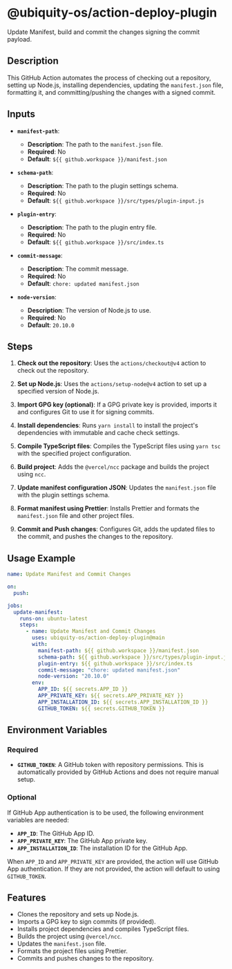 # @ubiquity-os/action-deploy-plugin

Update Manifest, build and commit the changes signing the commit payload.

## Description

This GitHub Action automates the process of checking out a repository, setting up Node.js, installing dependencies, updating the `manifest.json` file, formatting it, and committing/pushing the changes with a signed commit.

## Inputs

- **`manifest-path`**:
    - **Description**: The path to the `manifest.json` file.
    - **Required**: No
    - **Default**: `${{ github.workspace }}/manifest.json`

- **`schema-path`**:
    - **Description**: The path to the plugin settings schema.
    - **Required**: No
    - **Default**: `${{ github.workspace }}/src/types/plugin-input.js`

- **`plugin-entry`**:
    - **Description**: The path to the plugin entry file.
    - **Required**: No
    - **Default**: `${{ github.workspace }}/src/index.ts`

- **`commit-message`**:
    - **Description**: The commit message.
    - **Required**: No
    - **Default**: `chore: updated manifest.json`

- **`node-version`**:
    - **Description**: The version of Node.js to use.
    - **Required**: No
    - **Default**: `20.10.0`

## Steps

1. **Check out the repository**:
   Uses the `actions/checkout@v4` action to check out the repository.

2. **Set up Node.js**:
   Uses the `actions/setup-node@v4` action to set up a specified version of Node.js.

3. **Import GPG key (optional)**:
   If a GPG private key is provided, imports it and configures Git to use it for signing commits.

4. **Install dependencies**:
   Runs `yarn install` to install the project's dependencies with immutable and cache check settings.

5. **Compile TypeScript files**:
   Compiles the TypeScript files using `yarn tsc` with the specified project configuration.

6. **Build project**:
   Adds the `@vercel/ncc` package and builds the project using `ncc`.

7. **Update manifest configuration JSON**:
   Updates the `manifest.json` file with the plugin settings schema.

8. **Format manifest using Prettier**:
   Installs Prettier and formats the `manifest.json` file and other project files.

9. **Commit and Push changes**:
   Configures Git, adds the updated files to the commit, and pushes the changes to the repository.

## Usage Example

```yaml
name: Update Manifest and Commit Changes

on:
  push:

jobs:
  update-manifest:
    runs-on: ubuntu-latest
    steps:
      - name: Update Manifest and Commit Changes
        uses: ubiquity-os/action-deploy-plugin@main
        with:
          manifest-path: ${{ github.workspace }}/manifest.json
          schema-path: ${{ github.workspace }}/src/types/plugin-input.js
          plugin-entry: ${{ github.workspace }}/src/index.ts
          commit-message: "chore: updated manifest.json"
          node-version: "20.10.0"
        env:
          APP_ID: ${{ secrets.APP_ID }}
          APP_PRIVATE_KEY: ${{ secrets.APP_PRIVATE_KEY }}
          APP_INSTALLATION_ID: ${{ secrets.APP_INSTALLATION_ID }}
          GITHUB_TOKEN: ${{ secrets.GITHUB_TOKEN }}
```

## Environment Variables

### Required

- **`GITHUB_TOKEN`**: A GitHub token with repository permissions. This is automatically provided by GitHub Actions and does not require manual setup.

### Optional

If GitHub App authentication is to be used, the following environment variables are needed:
- **`APP_ID`**: The GitHub App ID.
- **`APP_PRIVATE_KEY`**: The GitHub App private key.
- **`APP_INSTALLATION_ID`**: The installation ID for the GitHub App.

When `APP_ID` and `APP_PRIVATE_KEY` are provided, the action will use GitHub App authentication. If they are not provided, the action will default to using `GITHUB_TOKEN`.

## Features

- Clones the repository and sets up Node.js.
- Imports a GPG key to sign commits (if provided).
- Installs project dependencies and compiles TypeScript files.
- Builds the project using `@vercel/ncc`.
- Updates the `manifest.json` file.
- Formats the project files using Prettier.
- Commits and pushes changes to the repository.
